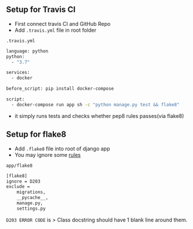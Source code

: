 
## Setup for Travis CI
- First connect travis CI and GitHub Repo
- Add `.travis.yml` file in root folder

`.travis.yml`
```sh
language: python
python:
  - "3.7"

services:
  - docker

before_script: pip install docker-compose

script:
  - docker-compose run app sh -c "python manage.py test && flake8"

```
- it simply runs tests and checks whether pep8 rules passes(via flake8)

## Setup for flake8
- Add `.flake8` file into root of django app
- You may ignore some [rules](https://flake8.pycqa.org/en/latest/user/error-codes.html)

`app/flake8`
```sh
[flake8]
ignore = D203
exclude =
    migrations,
    __pycache__,
    manage.py,
    settings.py
```

`D203 ERROR CODE` is >  Class docstring should have 1 blank line around them.
